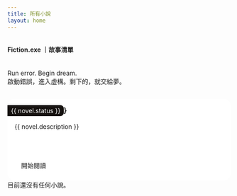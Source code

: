 ```yaml
---
title: 所有小說
layout: home
---
```


<script setup>
import { data as novels } from './novels.data.mjs'; 
import { withBase } from 'vitepress';
</script>

<h4 class="page-title">Fiction.exe ｜故事清單</h4>

<br>
Run error. Begin dream.<br>
啟動錯誤，進入虛構。剩下的，就交給夢。

<div v-if="novels && novels.length > 0" class="novel-list">
  <div v-for="novel in novels" :key="novel.id" class="novel-item">
    <a :href="withBase(novel.link)">
      <img v-if="novel.coverImage" :src="withBase(novel.coverImage)" :alt="novel.title + ' 封面'" class="novel-list-cover">
      <div class="card-body">
        <h3>{{ novel.title }}</h3>
        <!-- <p class="novel-list-author">作者：{{ novel.author }}</p> -->
        <span class="novel-list-status">{{ novel.status }}</span>
        <p class="novel-list-description">{{ novel.description }}</p>
        <a :href="withBase(novel.link)" class="read-more">開始閱讀</a>
      </div>
    </a>
  </div>
</div>
<p v-else>目前還沒有任何小說。</p>

<style scoped>

h1, h2, h3, h4, h5, h6, p {
  margin-top: 0;
  padding: 0;
  border: none;
}
ul {
    list-style: none;
    margin: 0;
    padding: 0;
}

a {
    text-decoration: none;
    color: inherit;
}

.page-title {
  margin-top: 2rem;
}
.novel-list {
  display: grid;
  grid-template-columns: repeat(auto-fill, minmax(280px, 1fr)); /* 響應式網格佈局 */
  gap: 20px;
  margin-top: 30px;
}
.novel-item {
  border: 1px solid var(--vp-c-divider);
  border-radius: 1rem;
  display: flex;
  flex-direction: column;
  overflow: hidden;
  position: relative;
  background-color: #fff;
}
.novel-item .card-body {
  padding: 1rem;
}
.novel-list-cover {
  width: 100%;
  max-height: 240px;
  object-fit: cover;
}
.novel-list-author, .novel-list-status {
  color: var(--vp-c-text-2);
  margin: 2px 0;
}
.novel-list-status {
  position: absolute;
  top: 0.75rem;
  left: 0;
  background-color: #161210;
  color: #ffffff;
  padding: 0.25rem 0.5rem;
  font-size: 0.875rem;
  border-radius: 0 0.5rem 0.5rem 0;
}

.novel-list-description {
  font-size: 0.875rem;
  color: var(--vp-c-text-2);
  flex-grow: 1;
  margin: 1rem 0;
  min-height: 64px;
  line-height: 1.5;
  overflow: hidden;
  text-overflow: ellipsis;
  display: -webkit-box;
  -webkit-line-clamp: 3;
  -webkit-box-orient: vertical;
}
.read-more {
  display: inline-block;
  padding: 8px 15px;
  background-color: var(--vp-c-brand-1);
  color: var(--vp-c-bg-soft);
  border-radius: 4px;
  text-decoration: none;
  transition: background-color 0.3s;
  align-self: flex-start;
}
.read-more:hover {
  background-color: var(--vp-c-brand-3);
  color: white;
}
</style>
